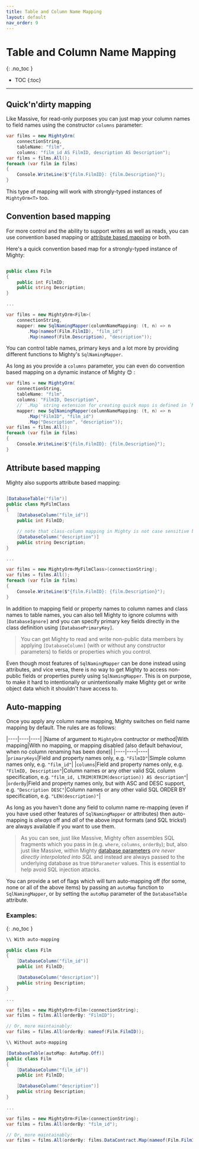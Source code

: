 ```yaml
---
title: Table and Column Name Mapping
layout: default
nav_order: 9
---
```


# Table and Column Name Mapping
{: .no_toc }

- TOC
{:toc}

---

## Quick'n'dirty mapping

Like Massive, for read-only purposes you can just map your column names to field names using the constructor `columns` parameter:

```c#
var films = new MightyOrm(
    connectionString,
    tableName: "film",
    columns: "film_id AS FilmID, description AS Description");
var films = films.All();
foreach (var film in films)
{
    Console.WriteLine($"{film.FilmID}: {film.Description}");
}
```

This type of mapping will work with strongly-typed instances of `MightyOrm<T>` too.

## Convention based mapping

For more control and the ability to support writes as well as reads, you can use convention based mapping or [attribute based mapping](#attribute-based-mapping) or both.

Here's a quick convention based map for a strongly-typed instance of Mighty:

```c#

public class Film
{
    public int FilmID;
    public string Description;
}

...

var films = new MightyOrm<Film>(
    connectionString,
    mapper: new SqlNamingMapper(columnNameMapping: (t, n) => n
        .Map(nameof(Film.FilmID), "film_id")
        .Map(nameof(Film.Description), "description"));
```

You can control table names, primary keys and a lot more by providing different functions to Mighty's `SqlNamingMapper`.

As long as you provide a `columns` parameter, you can even do convention based mapping on a dynamic instance of Mighty 😊 :

```c#
var films = new MightyOrm(
    connectionString,
    tableName: "film",
    columns: "FilmID, Description",
    // `.Map` string extension for creating quick maps is defined in `Mighty.Mapping`, but is entirely optional
    mapper: new SqlNamingMapper(columnNameMapping: (t, n) => n
        .Map("FilmID", "film_id")
        .Map("Description", "description"));
var films = films.All();
foreach (var film in films)
{
    Console.WriteLine($"{film.FilmID}: {film.Description}");
}
```

## Attribute based mapping

Mighty also supports attribute based mapping:

```c#

[DatabaseTable("film")]
public class MyFilmClass
{
    [DatabaseColumn("film_id")]
    public int FilmID;

    // note that class-column mapping in Mighty is not case sensitive by default (i.e. you probably don't need this one)
    [DatabaseColumn("description")]
    public string Description;
}

...

var films = new MightyOrm<MyFilmClass>(connectionString);
var films = films.All();
foreach (var film in films)
{
    Console.WriteLine($"{film.FilmID}: {film.Description}");
}
```

In addition to mapping field or property names to column names and class names to table names, you can also tell Mighty to ignore columns with `[DatabaseIgnore]`
and you can specify primary key fields directly in the class definition using `[DatabasePrimaryKey]`.

> You can get Mighty to read and write non-public data members by applying `[DatabaseColumn]` (with or without any constructor parameters) to fields or properties which you control.

Even though most features of `SqlNamingMapper` can be done instead using attributes, and vice versa, there is no way to get Mighty to access non-public fields or properties purely using `SqlNamingMapper`. This is on purpose, to make it hard to intentionally or unintentionally make Mighty get or write object data which it shouldn't have access to.

## Auto-mapping

Once you apply any column name mapping, Mighty switches on field name mapping by default. The rules are as follows:

|----|----|----|
|Name of argument to `MightyOrm` contructor or method|With mapping|With no mapping, or mapping disabled (also default behaviour, when no column renaming has been done)|
|----|----|----|
|`primaryKeys`|Field and property names only, e.g. `"FilmID"`|Simple column names only, e.g. `"film_id"`|
|`columns`|Field and property names only, e.g. `"FilmID, Description"`|Column names or any other valid SQL column specification, e.g. `"film_id, LTRIM(RTRIM(description)) AS description"`|
|`orderBy`|Field and property names only, but with ASC and DESC support, e.g. `"Description DESC"`|Column names or any other valid SQL ORDER BY specification, e.g. `"LEN(description)"`|

As long as  you haven't done any field to column name re-mapping (even if you have used other features of `SqlNamingMapper` or attributes) then auto-mapping is *always* off and *all* of the above input formats (and SQL tricks!) are always available if you want to use them.

> As you can see, just like Massive, Mighty often assembles SQL fragments which you pass in (e.g. `where`, `columns`, `orderBy`); but, also just like Massive, within Mighty [database parameters](parameters) *are never directly interpolated into SQL* and instead are always passed to the underlying database as true `DbParameter` values. This is essential to help avoid SQL injection attacks.

You can provide a set of flags which will turn auto-mapping off (for some, none or all of the above items) by passing an `autoMap` function to `SqlNamingMapper`, or by setting the `autoMap` parameter of the `DatabaseTable` attribute.

### Examples:
{: .no_toc }

```c#
\\ With auto-mapping

public class Film
{
    [DatabaseColumn("film_id")]
    public int FilmID;

    [DatabaseColumn("description")]
    public string Description;
}

...

var films = new MightyOrm<Film>(connectionString);
var films = films.All(orderBy: "FilmID");

// Or, more maintainably:
var films = films.All(orderBy: nameof(Film.FilmID));
```

```c#
\\ Without auto-mapping

[DatabaseTable(autoMap: AutoMap.Off)]
public class Film
{
    [DatabaseColumn("film_id")]
    public int FilmID;

    [DatabaseColumn("description")]
    public string Description;
}

...

var films = new MightyOrm<Film>(connectionString);
var films = films.All(orderBy: "film_id");

// Or, more maintainably:
var films = films.All(orderBy: films.DataContract.Map(nameof(Film.FilmID));
```